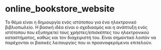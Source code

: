 # online_bookstore_website

Το θέμα είναι η δημιουργία ενός ιστότοπου για ένα ηλεκτρονικό βιβλιοπωλείο. Η βασική ιδέα είναι ο σχεδιασμός και η ανάπτυξη ενός ιστότοπου που εξυπηρετεί τους χρήστες/επισκέπτες του ηλεκτρονικού καταστήματος, καθώς και τον διαχειριστή του. Είναι σημαντικό λοιπόν να παρέχονται οι βασικές λειτουργίες που οι προαναφερόμενοι επιτελούν.
